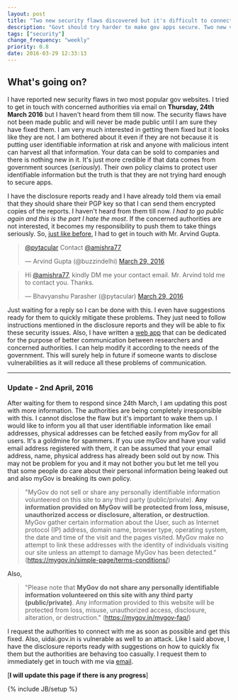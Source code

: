```yaml
---
layout: post
title: "Two new security flaws discovered but it's difficult to connect with the authorities"
description: "Govt should try harder to make gov apps secure. Two new vulnerabilities reported but I haven't received any response from the authorities till now."
tags: ["security"]
change_frequency: "weekly"
priority: 0.8
date: 2016-03-29 12:33:13
---
```


## What's going on?

I have reported new security flaws in two most popular gov websites. I tried to get in touch with concerned authorities via email on **Thursday, 24th March 2016** but I haven't heard from them till now. The security flaws have not been made public and will never be made public until I am sure they have fixed them. I am very much interested in getting them fixed but it looks like they are not. I am bothered about it even if they are not because it is putting user identifiable information at risk and anyone with malicious intent can harvest all that information. Your data can be sold to companies and there is nothing new in it. It's just more credible if that data comes from government sources (*seriously*). Their own policy claims to protect user identifiable information but the truth is that they are not trying hard enough to secure apps.

I have the disclosure reports ready and I have already told them via email that they should share their PGP key so that I can send them encrypted copies of the reports. I haven't heard from them till now. *I had to go public again and this is the part I hate the most*. If the concerned authorities are not interested, it becomes my responsibility to push them to take things seriously. So, [just like before](https://bhavyanshu.me/major-security-flaw-pm-app/09/29/2015#disclosure-to-officials), I had to get in touch with Mr. Arvind Gupta.

<blockquote class="twitter-tweet" data-lang="en"><p lang="en" dir="ltr"><a href="https://twitter.com/pytacular">@pytacular</a> Contact <a href="https://twitter.com/amishra77">@amishra77</a></p>&mdash; Arvind Gupta (@buzzindelhi) <a href="https://twitter.com/buzzindelhi/status/714658965703958528">March 29, 2016</a></blockquote>

<blockquote class="twitter-tweet" data-lang="en"><p lang="en" dir="ltr">Hi <a href="https://twitter.com/amishra77">@amishra77</a>, kindly DM me your contact email. Mr. Arvind told me to contact you. Thanks.</p>&mdash; Bhavyanshu Parasher (@pytacular) <a href="https://twitter.com/pytacular/status/714714955287805952">March 29, 2016</a></blockquote>

Just waiting for a reply so I can be done with this. I even have suggestions ready for them to quickly mitigate these problems. They just need to follow instructions mentioned in the disclosure reports and they will be able to fix these security issues. Also, I have written a [web app](https://github.com/bhavyanshu/openvid-sys) that can be dedicated for the purpose of better communication between researchers and concerned authorities. I can help modify it according to the needs of the government. This will surely help in future if someone wants to disclose vulnerabilities as it will reduce all these problems of communication.

*****************

### Update - 2nd April, 2016

After waiting for them to respond since 24th March, I am updating this post with more information. The authorities are being completely irresponsible with this. I cannot disclose the flaw but it's important to wake them up. I would like to inform you all that user identifiable information like email addresses, physical addresses can be fetched easily from myGov for all users. It's a goldmine for spammers. If you use myGov and have your valid email address registered with them, it can be assumed that your email address, name, physical address has already been sold out by now. This may not be problem for you and it may not bother you but let me tell you that some people do care about their personal information being leaked out and also myGov is breaking its own policy.

> "MyGov do not sell or share any personally identifiable information volunteered on this site to any third party (public/private). **Any information provided on MyGov will be protected from loss, misuse, unauthorized access or disclosure, alteration, or destruction**. MyGov gather certain information about the User, such as Internet protocol (IP) address, domain name, browser type, operating system, the date and time of the visit and the pages visited. MyGov make no attempt to link these addresses with the identity of individuals visiting our site unless an attempt to damage MyGov has been detected."
(https://mygov.in/simple-page/terms-conditions/)

Also,

> "Please note that **MyGov do not share any personally identifiable information volunteered on this site with any third party (public/private)**. Any information provided to this website will be protected from loss, misuse, unauthorized access, disclosure, alteration, or destruction."
(https://mygov.in/mygov-faq/)

I request the authorities to connect with me as soon as possible and get this fixed. Also, uidai.gov.in is vulnerable as well to an attack. Like I said above, I have the disclosure reports ready with suggestions on how to quickly fix them but the authorities are behaving too casually. I request them to immediately get in touch with me via [email](mail@bhavyanshu.me).

[**I will update this page if there is any progress**]

<script async src="//platform.twitter.com/widgets.js" charset="utf-8"></script>
{% include JB/setup %}
